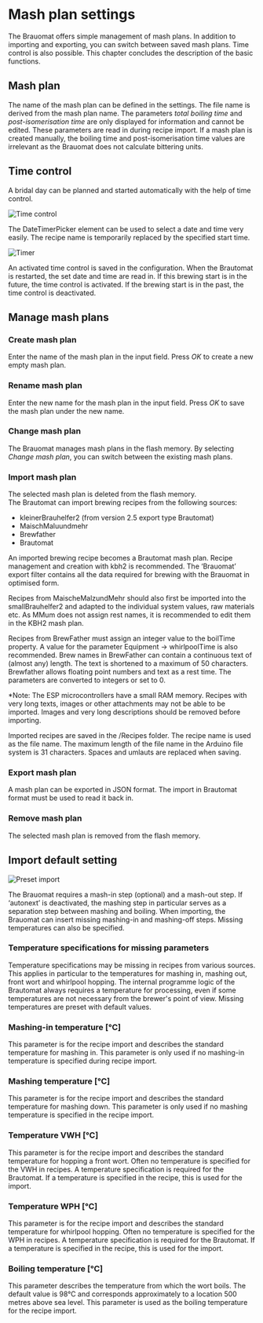 # Mash plan settings

The Brauomat offers simple management of mash plans. In addition to importing and exporting, you can switch between saved mash plans. Time control is also possible. This chapter concludes the description of the basic functions.

## Mash plan

The name of the mash plan can be defined in the settings. The file name is derived from the mash plan name. The parameters *total boiling time* and *post-isomerisation time* are only displayed for information and cannot be edited. These parameters are read in during recipe import. If a mash plan is created manually, the boiling time and post-isomerisation time values are irrelevant as the Brauomat does not calculate bittering units.

## Time control

A bridal day can be planned and started automatically with the help of time control.

![Time control](/docs/img/Time-control.jpg)

The DateTimerPicker element can be used to select a date and time very easily. The recipe name is temporarily replaced by the specified start time.

![Timer](/docs/img/Timer2.jpg)

An activated time control is saved in the configuration. When the Brautomat is restarted, the set date and time are read in. If this brewing start is in the future, the time control is activated. If the brewing start is in the past, the time control is deactivated.

## Manage mash plans

### Create mash plan

Enter the name of the mash plan in the input field. Press *OK* to create a new empty mash plan.

### Rename mash plan

Enter the new name for the mash plan in the input field. Press *OK* to save the mash plan under the new name.

### Change mash plan

The Brauomat manages mash plans in the flash memory. By selecting *Change mash plan*, you can switch between the existing mash plans.

### Import mash plan

The selected mash plan is deleted from the flash memory.\
The Brautomat can import brewing recipes from the following sources:

* kleinerBrauhelfer2 (from version 2.5 export type Brautomat)
* MaischMaluundmehr
* Brewfather
* Brautomat

An imported brewing recipe becomes a Brautomat mash plan. Recipe management and creation with kbh2 is recommended. The ‘Brauomat’ export filter contains all the data required for brewing with the Brauomat in optimised form.

Recipes from MaischeMalzundMehr should also first be imported into the smallBrauhelfer2 and adapted to the individual system values, raw materials etc. As MMum does not assign rest names, it is recommended to edit them in the KBH2 mash plan.

Recipes from BrewFather must assign an integer value to the boilTime property. A value for the parameter Equipment -> whirlpoolTime is also recommended. Brew names in BrewFather can contain a continuous text of (almost any) length. The text is shortened to a maximum of 50 characters. Brewfather allows floating point numbers and text as a rest time. The parameters are converted to integers or set to 0.

*Note: The ESP microcontrollers have a small RAM memory. Recipes with very long texts, images or other attachments may not be able to be imported. Images and very long descriptions should be removed before importing.

Imported recipes are saved in the /Recipes folder. The recipe name is used as the file name. The maximum length of the file name in the Arduino file system is 31 characters. Spaces and umlauts are replaced when saving.

### Export mash plan

A mash plan can be exported in JSON format. The import in Brautomat format must be used to read it back in.

### Remove mash plan

The selected mash plan is removed from the flash memory.

## Import default setting

![Preset import](/docs/img/preset_import.jpg)

The Brauomat requires a mash-in step (optional) and a mash-out step. If ‘autonext’ is deactivated, the mashing step in particular serves as a separation step between mashing and boiling. When importing, the Brauomat can insert missing mashing-in and mashing-off steps. Missing temperatures can also be specified.

### Temperature specifications for missing parameters

Temperature specifications may be missing in recipes from various sources. This applies in particular to the temperatures for mashing in, mashing out, front wort and whirlpool hopping. The internal programme logic of the Brautomat always requires a temperature for processing, even if some temperatures are not necessary from the brewer's point of view. Missing temperatures are preset with default values.

### Mashing-in temperature [°C]

This parameter is for the recipe import and describes the standard temperature for mashing in. This parameter is only used if no mashing-in temperature is specified during recipe import.

### Mashing temperature [°C]

This parameter is for the recipe import and describes the standard temperature for mashing down. This parameter is only used if no mashing temperature is specified in the recipe import.

### Temperature VWH [°C]

This parameter is for the recipe import and describes the standard temperature for hopping a front wort. Often no temperature is specified for the VWH in recipes. A temperature specification is required for the Brautomat. If a temperature is specified in the recipe, this is used for the import.

### Temperature WPH [°C]

This parameter is for the recipe import and describes the standard temperature for whirlpool hopping. Often no temperature is specified for the WPH in recipes. A temperature specification is required for the Brautomat. If a temperature is specified in the recipe, this is used for the import.

### Boiling temperature [°C]

This parameter describes the temperature from which the wort boils. The default value is 98°C and corresponds approximately to a location 500 metres above sea level. This parameter is used as the boiling temperature for the recipe import.
